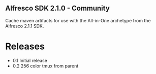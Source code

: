 Alfresco SDK 2.1.0 - Community
------------------------------

Cache maven artifacts for use with the All-in-One archetype from the Alfresco 2.1.1 SDK.

Releases
========

* 0.1 Initial release
* 0.2 256 color tmux from parent
